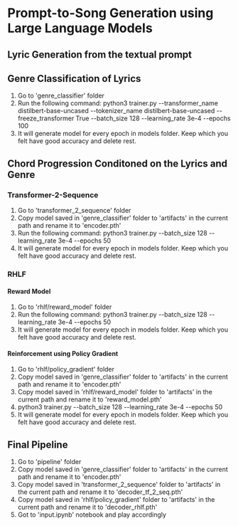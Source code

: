 # Prompt-to-Song Generation using Large Language Models


## Lyric Generation from the textual prompt


## Genre Classification of Lyrics
1. Go to 'genre_classifier' folder
2. Run the following command: python3 trainer.py --transformer_name distilbert-base-uncased --tokenizer_name distilbert-base-uncased --freeze_transformer True --batch_size 128 --learning_rate 3e-4 --epochs 100
3. It will generate model for every epoch in models folder. Keep which you felt have good accuracy and delete rest.

## Chord Progression Conditoned on the Lyrics and Genre

### Transformer-2-Sequence
1. Go to 'transformer_2_sequence' folder
2. Copy model saved in 'genre_classifier' folder to 'artifacts' in the current path and rename it to 'encoder.pth'
3. Run the following command: python3 trainer.py --batch_size 128 --learning_rate 3e-4 --epochs 50
4. It will generate model for every epoch in models folder. Keep which you felt have good accuracy and delete rest.

### RHLF

#### Reward Model
1. Go to 'rhlf/reward_model' folder
2. Run the following command: python3 trainer.py --batch_size 128 --learning_rate 3e-4 --epochs 50
3. It will generate model for every epoch in models folder. Keep which you felt have good accuracy and delete rest.

#### Reinforcement using Policy Gradient
1. Go to 'rhlf/policy_gradient' folder
2. Copy model saved in 'genre_classifier' folder to 'artifacts' in the current path and rename it to 'encoder.pth'
3. Copy model saved in 'rhlf/reward_model' folder to 'artifacts' in the current path and rename it to 'reward_model.pth'
4. python3 trainer.py --batch_size 128 --learning_rate 3e-4 --epochs 50
5. It will generate model for every epoch in models folder. Keep which you felt have good accuracy and delete rest.


## Final Pipeline
1. Go to 'pipeline' folder
2. Copy model saved in 'genre_classifier' folder to 'artifacts' in the current path and rename it to 'encoder.pth'
3. Copy model saved in 'transformer_2_sequence' folder to 'artifacts' in the current path and rename it to 'decoder_tf_2_seq.pth'
4. Copy model saved in 'rhlf/policy_gradient' folder to 'artifacts' in the current path and rename it to 'decoder_rhlf.pth'
5. Got to 'input.ipynb' notebook and play accordingly